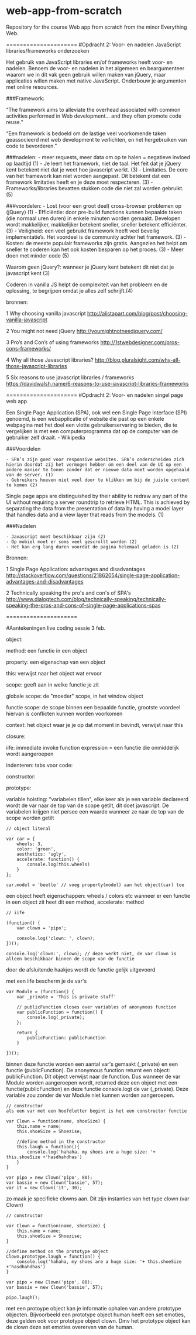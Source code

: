 # web-app-from-scratch
Repository for the course Web app from scratch from the minor Everything Web.


=====================
#Opdracht 2: Voor- en nadelen JavaScript libraries/frameworks onderzoeken


Het gebruik van JavaScript libraries en/of frameworks heeft voor- en nadelen. Benoem de voor- en nadelen in het algemeen en beargumenteer waarom we in dit vak geen gebruik willen maken van jQuery, maar applicaties willen maken met native JavaScript. Onderbouw je argumenten met online resources.

###Framework: 

“The framework aims to alleviate the overhead associated with common activities performed in Web development… and they often promote code reuse.”

“Een framework is bedoeld om de lastige veel voorkomende taken geassocieerd met web development te verlichten, en het hergebruiken van code te bevorderen.”



###nadelen:
	- meer requests, meer data om op te halen = negatieve invloed op laadtijd (1)
	- Je leert het framework, niet de taal. Het feit dat je jQuery kent betekent niet dat je weet hoe javascript werkt. (3)
	- Limitaties. De core van het framework kan niet worden aangepast. Dit betekent dat een framework limitaties heeft en je deze moet respecteren. (3)
	- Frameworks/libraries bevatten stukken code die niet zal worden gebruikt. (5)

###voordelen: 
	- Lost (voor een groot deel) cross-browser problemen op (jQuery) (1)
	- Efficiëntie: door pre-build functions kunnen bepaalde taken (die normaal uren duren) in enkele minuten worden gemaakt. Developen wordt makkelijker, makkelijker betekent sneller, sneller betekent efficiënter. (3)
	- Veiligheid: een veel gebruikt framework heeft veel beveilig implementatie’s. Het voordeel is de community achter het framework. (3)
	- Kosten: de meeste populair frameworks zijn gratis. Aangezien het helpt om sneller te coderen kan het ook kosten besparen op het proces. (3)
	- Meer doen met minder code (5)


Waarom geen jQuery?: wanneer je jQuery kent betekent dit niet dat je javascript kent (3)

Coderen in vanilla JS helpt de complexiteit van het probleem en de oplossing, te begrijpen omdat je alles zelf schrijft.(4)



bronnen: 

1 Why choosing vanilla javascript
http://alistapart.com/blog/post/choosing-vanilla-javascript

2 You might not need jQuery
http://youmightnotneedjquery.com/

3 Pro’s and Con’s of using frameworks
http://1stwebdesigner.com/pros-cons-frameworks/

4 Why all those Javascript libraries?
http://blog.pluralsight.com/why-all-those-javascript-libraries

5 Six reasons to use javascript libraries / frameworks
https://davidwalsh.name/6-reasons-to-use-javascript-libraries-frameworks

=====================
#Opdracht 2: Voor- en nadelen singel page web app

Een Single Page Application (SPA), ook wel een Single Page Interface (SPI) genoemd, is een webapplicatie of website die past op een enkele webpagina met het doel een vlotte gebruikerservaring te bieden, die te vergelijken is met een computerprogramma dat op de 	computer van de gebruiker zelf draait. - Wikipedia


###Voordelen

	- SPA’s zijn goed voor responsive websites. SPA’s onderscheiden zich hierin doordat zij het vermogen hebben om een deel van de UI op een andere manier te tonen zonder dat er nieuwe data moet worden opgehaald van de server. (1)
	- Gebruikers hoeven niet veel door te klikken om bij de juiste content te komen (2)


Single page apps are distinguished by their ability to redraw any part of the UI without requiring a server roundtrip to retrieve HTML. This is achieved by separating the data from the presentation of data by having a model layer that handles data and a view layer that reads from the models. (1)


###Nadelen

	- Javascript moet beschikbaar zijn (2)
	- Op mobiel moet er soms veel gescrollt worden (2)
	- Het kan erg lang duren voordat de pagina helemaal geladen is (2)



Bronnen:

1 Single Page Application: advantages and disadvantages
http://stackoverflow.com/questions/21862054/single-page-application-advantages-and-disadvantages

2 Technically speaking the pro's and con's of SPA's 	
http://www.dialogtech.com/blog/technically-speaking/technically-speaking-the-pros-and-cons-of-single-page-applications-spas



=====================

#Aantekeningen live coding sessie 3 feb.

object: 

method: 
een functie in een object

property: 
een eigenschap van een object

this: 
verwijst naar het object wat ervoor

scope:
geeft aan in welke functie je zit

globale scope:
de "moeder" scope, in het window object

functie scope:
de scope binnen een bepaalde functie, grootste voordeel hiervan is conflicten kunnen worden voorkomen

context:
het object waar je je op dat moment in bevindt, verwijst naar this

closure: 

iife: 
immediate invoke function expression = een functie die onmiddelijk wordt aangeroepen 

indenteren: 
tabs voor code: 

constructor: 

prototype:

variable hoisting: 
"variabelen tillen", elke keer als je een variable declareerd wordt de var naar de top van de scope getilt, dit doet javascript. De variabelen krijgen niet persee een waarde wanneer ze naar de top van de scope worden getilt

```
// object literal

var car = {
	wheels: 3,
	color: 'green',
	aesthetics: 'ugly',
	accelerate: function() {
		console.log(this.wheels)
	}
};

car.model = 'beetle' // voeg property(model) aan het object(car) toe
```

een object heeft eigenschappen: wheels / colors etc
wanneer er een functie in een object zit heet dit een method, accelerate: method

```
// iife

(function() {
	var clown = 'pipo';

	console.log('clown: ', clown);
})();
```

```
console.log('clown:', clown); // deze werkt niet, de var clown is alleen beschikbaar binnen de scope van de functie
```

door de afsluitende haakjes wordt de functie gelijk uitgevoerd

met een iife bescherm je de var's

```
var Module = (function() {
	var _private = 'This is private stuff'

	// publicFunction closes over variables of anonymous function
	var publicFunction = function() {
		console.log(_private);
	};

	return {
		publicFunction: publicFunction
	}

})();
```

binnen deze functie worden een aantal var's gemaakt (_private) en een functie (publicFunction). De anonymous function returnt een object: publicFunction. Dit object verwijst naar de function. Dus wanneer de var Module worden aangeroepen wordt, returned deze een object met een functie(publicFunction) en deze functie console.logt de var (_private). Deze variable zou zonder de var Module niet kunnen worden aangeroepen. 

```
// constructor
als een var met een hoofdletter begint is het een constructor functie

var Clown = function(name, shoeSize) {
	this.name = name;
	this.shoeSize = Shoezise;

	//define method in the constructor
	this.laugh = function(){
		console.log('hahaha, my shoes are a huge size: '+ this.shoeSize +'hasdhahdhas')
	}
}

var pipo = new Clown('pipo', 80);
var bassie = new Clown('bassie', 57);
var it = new Clown('it', 30);
```

zo maak je specifieke clowns aan. Dit zijn instanties van het type clown (var Clown)

```
// constructor

var Clown = function(name, shoeSize) {
	this.name = name;
	this.shoeSize = Shoezise;
}

//define method on the prototype object
Clown.prototype.laugh = function() {
	console.log('hahaha, my shoes are a huge size: '+ this.shoeSize +'hasdhahdhas')
}

var pipo = new Clown('pipo', 80);
var bassie = new Clown('bassie', 57);

pipo.laugh();
```

met een protoype object kan je informatie ophalen van andere prototype objecten. Bijvoorbeeld een prototype object human heeft een set emoties, deze gelden ook voor prototype object clown. Dmv het prototype object kan de clown deze set emoties overerven van de human. 





